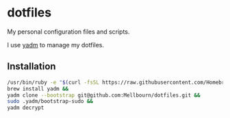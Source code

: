 # dotfiles

My personal configuration files and scripts.

I use [yadm](https://github.com/TheLocehiliosan/yadm) to manage my dotfiles.

## Installation

```bash
/usr/bin/ruby -e "$(curl -fsSL https://raw.githubusercontent.com/Homebrew/install/master/install)" &&
brew install yadm &&
yadm clone --bootstrap git@github.com:Mellbourn/dotfiles.git &&
sudo .yadm/bootstrap-sudo &&
yadm decrypt
```
